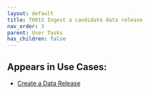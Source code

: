 ```yaml
---
layout: default
title: T0015 Ingest a candidate data release
nav_order: 3
parent: User Tasks
has_children: false
---
```


## Appears in Use Cases:

-   [Create a Data Release](../use-cases/create-data-release.md)

